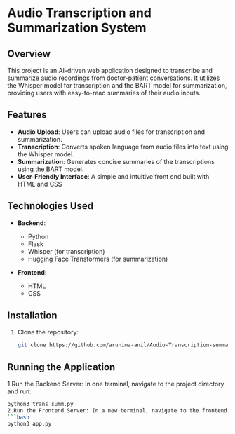 # Audio Transcription and Summarization System

## Overview
This project is an AI-driven web application designed to transcribe and summarize audio recordings from doctor-patient conversations. It utilizes the Whisper model for transcription and the BART model for summarization, providing users with easy-to-read summaries of their audio inputs.

## Features
- **Audio Upload**: Users can upload audio files for transcription and summarization.
- **Transcription**: Converts spoken language from audio files into text using the Whisper model.
- **Summarization**: Generates concise summaries of the transcriptions using the BART model.
- **User-Friendly Interface**: A simple and intuitive front end built with HTML and CSS

## Technologies Used
- **Backend**:
  - Python
  - Flask
  - Whisper (for transcription)
  - Hugging Face Transformers (for summarization)
  
- **Frontend**:
  - HTML
  - CSS

## Installation
1. Clone the repository:
   ```bash
   git clone https://github.com/arunima-anil/Audio-Transcription-summarization-.git


## Running the Application
 1.Run the Backend Server: In one terminal, navigate to the project directory and run:
  ```bash
  python3 trans_summ.py
2.Run the Frontend Server: In a new terminal, navigate to the frontend directory and run:
  ```bash
  python3 app.py


